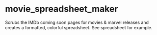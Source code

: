 # movie_spreadsheet_maker
Scrubs the IMDb coming soon pages for movies & marvel releases and creates a formatted, colorful spreadsheet.
See spreadsheet for example.

